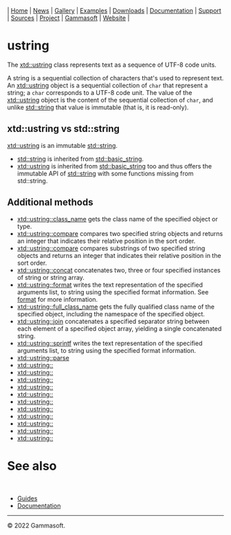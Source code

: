 | [Home](home.md) | [News](news.md) | [Gallery](gallery.md) | [Examples](examples.md) | [Downloads](downloads.md) | [Documentation](documentation.md) | [Support](support.md) | [Sources](https://github.com/gammasoft71/xtd) | [Project](https://sourceforge.net/projects/xtdpro/) | [Gammasoft](gammasoft.md) | [Website](https://gammasoft71.wixsite.com/xtdpro) |

# ustring

The [xtd::ustring](https://codedocs.xyz/gammasoft71/xtd/classxtd_1_1ustring.html) class represents text as a sequence of UTF-8 code units.

A string is a sequential collection of characters that's used to represent text. 
An [xtd::ustring](https://codedocs.xyz/gammasoft71/xtd/classxtd_1_1ustring.html) object is a sequential collection of `char` that represent a string;
a `char` corresponds to a UTF-8 code unit. 
The value of the [xtd::ustring](https://codedocs.xyz/gammasoft71/xtd/classxtd_1_1ustring.html) object is the content of the sequential collection of `char`, and unlike [std::string](https://en.cppreference.com/w/cpp/string/basic_string) that value is immutable (that is, it is read-only).

## xtd::ustring vs std::string

[xtd::ustring](https://codedocs.xyz/gammasoft71/xtd/classxtd_1_1ustring.html) is an immutable [std::string](https://en.cppreference.com/w/cpp/string/basic_string).

* [std::string](https://en.cppreference.com/w/cpp/string/basic_string) is inherited from [std::basic_string<char>](https://en.cppreference.com/w/cpp/string/basic_string).
* [xtd::ustring](https://codedocs.xyz/gammasoft71/xtd/classxtd_1_1ustring.html) is inherited from [std::basic_string<char>](https://en.cppreference.com/w/cpp/string/basic_string) too and thus offers the immutable API of [std::string](https://en.cppreference.com/w/cpp/string/basic_string) with some functions missing from std::string.

## Additional methods

* [xtd::ustring::class_name](https://codedocs.xyz/gammasoft71/xtd/classxtd_1_1ustring.html#a5bf26167d0f67d103c069fb005063234) gets the class name of the specified object or type.
* [xtd::ustring::compare](https://codedocs.xyz/gammasoft71/xtd/classxtd_1_1ustring.html#aade21fb4cb80096fd2a2fd981e6a3c1e) compares two specified string objects and returns an integer that indicates their relative position in the sort order.
* [xtd::ustring::compare](https://codedocs.xyz/gammasoft71/xtd/classxtd_1_1ustring.html#af5bdabe5dfc8e2160af379447a671778) compares substrings of two specified string objects and returns an integer that indicates their relative position in the sort order.
* [xtd::ustring::concat](https://codedocs.xyz/gammasoft71/xtd/classxtd_1_1ustring.html#a9d492d6b9ce2f2e38661a5062009a32f) concatenates two, three or four specified instances of string or string array.
* [xtd::ustring::format](https://codedocs.xyz/gammasoft71/xtd/group__format__parse.html#ga3afd6d163bc6391a48a1f84f28a68ffd) writes the text representation of the specified arguments list, to string using the specified format information. See [format](format.md) for more information.
* [xtd::ustring::full_class_name](https://codedocs.xyz/gammasoft71/xtd/classxtd_1_1ustring.html#a81a0eee00e7f757562565f8e19c7747d) gets the fully qualified class name of the specified object, including the namespace of the specified object.
* [xtd::ustring::join](https://codedocs.xyz/gammasoft71/xtd/classxtd_1_1ustring.html#a95694998a854ba65dde682b879eec355) concatenates a specified separator string between each element of a specified object array, yielding a single concatenated string.
* [xtd::ustring::sprintf](https://codedocs.xyz/gammasoft71/xtd/group__format__parse.html#ga0c65606fb81f84e4d9ea43002114d8de) writes the text representation of the specified arguments list, to string using the specified format information.
* [xtd::ustring::parse]()
* [xtd::ustring::]()
* [xtd::ustring::]()
* [xtd::ustring::]()
* [xtd::ustring::]()
* [xtd::ustring::]()
* [xtd::ustring::]()
* [xtd::ustring::]()
* [xtd::ustring::]()
* [xtd::ustring::]()
* [xtd::ustring::]()
* [xtd::ustring::]()

# See also
​
* [Guides](guides.md)
* [Documentation](documentation.md)

______________________________________________________________________________________________

© 2022 Gammasoft.
